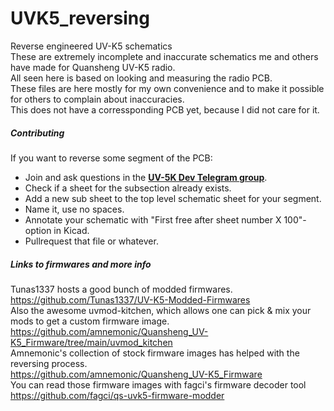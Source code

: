 # UVK5_reversing
Reverse engineered UV-K5 schematics  
These are extremely incomplete and inaccurate schematics me and others have made for Quansheng UV-K5 radio.  
All seen here is based on looking and measuring the radio PCB.   
These files are here mostly for my own convenience and to make it possible for others to complain about inaccuracies.  
This does not have a corressponding PCB yet, because I did not care for it.

##### Contributing
If you want to reverse some segment of the PCB:
- Join and ask questions in the **[UV-5K Dev Telegram group]([https://eff.org](https://t.me/quansheng_uvk5_en))**. 
- Check if a sheet for the subsection already exists.
- Add a new sub sheet to the top level schematic sheet for your segment.
- Name it, use no spaces.
- Annotate your schematic with "First free after sheet number X 100"-option in Kicad.
- Pullrequest that file or whatever. 

##### Links to firmwares and more info
Tunas1337 hosts a good bunch of modded firmwares.   
<https://github.com/Tunas1337/UV-K5-Modded-Firmwares>   
Also the awesome uvmod-kitchen, which allows one can pick & mix your mods to get a custom firmware image.   
<https://github.com/amnemonic/Quansheng_UV-K5_Firmware/tree/main/uvmod_kitchen>   
Amnemonic's collection of stock firmware images has helped with the reversing process.   
<https://github.com/amnemonic/Quansheng_UV-K5_Firmware>   
You can read those firmware images with fagci's firmware decoder tool   
<https://github.com/fagci/qs-uvk5-firmware-modder>   
